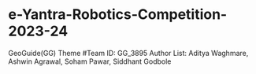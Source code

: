 # e-Yantra-Robotics-Competition-2023-24
GeoGuide(GG) Theme
#Team ID:			GG_3895
Author List:		Aditya Waghmare, Ashwin Agrawal, Soham Pawar, Siddhant Godbole
